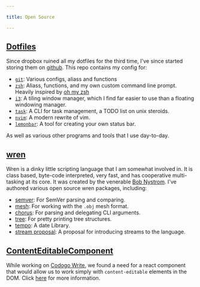 ```yaml
---

title: Open Source

---
```


## [Dotfiles][dotfiles]
Since dropbox ruined all my dotfiles for the third time, I've since started storing them on [github][dotfiles]. This repo contains my config for:

+ [`git`][git]: Various configs, aliass and functions
+ [`zsh`][zsh]: Aliass, functions, and my own custom command line prompt. Heavily inspired by [oh my zsh][omz]
+ [`i3`][i3]: A tiling window manager, which I find far easier to use than a floating windowing manager.
+ [`task`][task]: A CLI for task management, a TODO list on unix steroids.
+ [`nvim`][nvim]: A modern rewrite of vim.
+ [`lemonbar`][lemonbar]: A tool for creating your own status bar.

As well as various other programs and tools that I use day-to-day.

## [wren][wren]
Wren is a dinky little scripting language that I am somewhat involved in. It is class based, byte-code interpreted, very fast, and has cooperative multi-tasking at its core. It was created by the venerable [Bob Nystrom][bob]. I've authored various open source wren packages, including:

+ [semver][wrenSemver]: For SemVer parsing and comparing.
+ [mesh][wrenMesh]: For working with the `.obj` mesh format.
+ [chorus][wrenChorus]: For parsing and delegating CLI arguments.
+ [tree][wrenTree]: For pretty printing tree structures.
+ [tempo][wrenTempo]: A date Library.
+ [stream proposal][wrenStreamProposal]: A proposal for introducing streams to the language.

## [ContentEditableComponent][ce]
While working on [Codogo Write][codogoWrite], we found a need for a react component that would allow us to work simply with `content-editable` elements in the DOM. Click [here](/open-source/content-editable-component/) for more information.

[ce]: https://www.npmjs.com/package/content-editable-component
[codogoWrite]: https://write.codogo.io

[dotfiles]: https://github.com/CodogoFreddie/dotfiles
[git]: https://git-scm.com/A
[zsh]: http://www.zsh.org/
[omz]: http://ohmyz.sh/
[i3]: https://i3wm.org/
[task]: https://taskwarrior.org
[nvim]: https://neovim.io/
[lemonbar]: https://github.com/LemonBoy/bar

[wren]: http://wren.io
[bob]: http://journal.stuffwithstuff.com/
[wrenMesh]: https://github.com/CodogoFreddie/wren-mesh
[wrenVector]: https://github.com/CodogoFreddie/wren-vector
[wrenStreamProposal]: https://github.com/CodogoFreddie/wren-stream-proposal
[wrenChorus]: https://github.com/CodogoFreddie/wren-chorus
[wrenTree]: https://github.com/CodogoFreddie/wren-tree
[wrenDeleggate]: https://github.com/CodogoFreddie/wren-deleggate
[wrenTempo]: https://github.com/CodogoFreddie/wren-tempo
[wrenSemver]: https://github.com/CodogoFreddie/wren-semver

